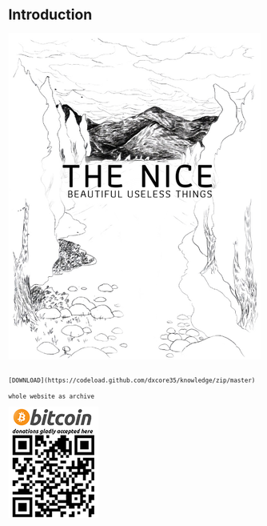 # Introduction

![](.gitbook/assets/blog_cover_nice.jpg)

                                                                                   [DOWNLOAD](https://codeload.github.com/dxcore35/knowledge/zip/master)  
                                                                         whole website as archive





![](.gitbook/assets/blog_qr_small.jpg)
